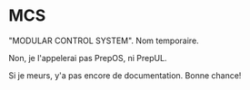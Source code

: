 # MCS
"MODULAR CONTROL SYSTEM". Nom temporaire.

Non, je l'appelerai pas PrepOS, ni PrepUL.

Si je meurs, y'a pas encore de documentation. Bonne chance!
